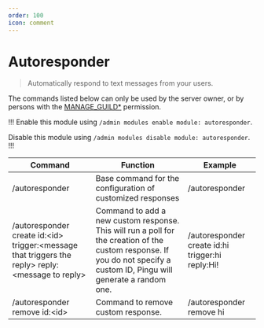 ```yaml
---
order: 100
icon: comment
---
```


# Autoresponder
> Automatically respond to text messages from your users.

The commands listed below can only be used by the server owner, or by persons with the [MANAGE_GUILD\*](https://discord.com/developers/docs/topics/permissions) permission.

!!!
Enable this module using `/admin modules enable module: autoresponder`.

Disable this module using `/admin modules disable module: autoresponder`.
!!!

| Command | Function | Example |
| --- | --- | --- |
| /autoresponder | Base command for the configuration of customized responses | /autoresponder |
| /autoresponder create id:\<id> trigger:\<message that triggers the reply> reply:\<message to reply> | Command to add a new custom response. This will run a poll for the creation of the custom response. If you do not specify a custom ID, Pingu will generate a random one. | /autoresponder create id:hi trigger:hi reply:Hi! |
| /autoresponder remove id:\<id> | Command to remove custom response. | /autoresponder remove hi |